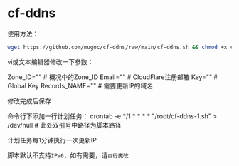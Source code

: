# cf-ddns

使用方法：
```bash
wget https://github.com/mugoc/cf-ddns/raw/main/cf-ddns.sh && chmod +x cf-ddns.sh
```
vi或文本编辑器修改一下参数：

Zone_ID=""			  # 概况中的Zone_ID
Email=""			    # CloudFlare注册邮箱
Key=""				    # Global Key
Records_NAME=""		# 需要更新IP的域名

修改完成后保存

命令行下添加一行计划任务：
crontab -e
*/1 * * * * "/root/cf-ddns-1.sh" > /dev/null   # 此处双引号中路径为脚本路径

计划任务每1分钟执行一次更新IP

脚本默认不支持`IPV6`，如有需要，请`自行魔改`
